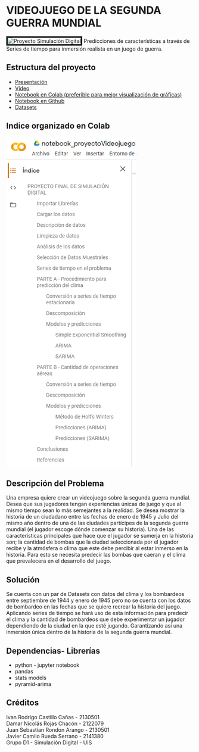 # VIDEOJUEGO DE LA SEGUNDA GUERRA MUNDIAL
<img src="https://image.slidesharecdn.com/historiadelosvideojuegossobrelaguerramundial-2-171124094019/95/la-segunda-guerra-mundial-en-los-videojuegos-1-638.jpg" alt="Proyecto Simulación Digital" border="4px">
Predicciones de características a través de Series de tiempo para inmersión realista en un juego de guerra.

## Estructura del proyecto
* [Presentación](https://docs.google.com/presentation/d/1Jek3ZC5iuSYVQHXnlP4yfbvKM9JjYZ4A2Df90MdzWFo/view#slide=id.p)
* [Vídeo](https://drive.google.com/file/d/1p-ctvWjoe33M5Ee7XtFYS9U0BvnJzeSY/view?usp=sharing)
* [Notebook en Colab (preferible para mejor visualización de gráficas)](https://colab.research.google.com/drive/1PwPt7HsS0CMlR4BQdBH6qkj62IWUo4UA)
* [Notebook en Github](https://github.com/ivanrcas/ww2_timeSeries/blob/master/notebook_proyectoVideojuego.ipynb)
* [Datasets](https://drive.google.com/drive/folders/1csFPpRdUN41foRGsrURePwd1oYAy-6Vq?usp=sharing)

## Indice organizado en Colab
<img src="https://github.com/ivanrcas/ww2_timeSeries/raw/master/contenido.PNG">

## Descripción del Problema
Una empresa quiere crear un videojuego sobre la segunda guerra mundial. Desea que sus jugadores tengan experiencias únicas de juego y que al mismo tiempo sean lo más semejantes a la realidad. Se desea mostrar la historia de un ciudadano entre las fechas de enero de 1945 y Julio del mismo año dentro de una de las ciudades partícipes de la segunda guerra mundial (el jugador escoge dónde comenzar su historia). Una de las características principales que hace que el jugador se sumerja en la historia son; la cantidad de bombas que la ciudad seleccionada por el jugador recibe y la atmósfera o clima que este debe percibir al estar inmerso en la historia. Para esto se necesita predecir las bombas que caeran y el clima que prevalecera en el desarrollo del juego.

## Solución
Se cuenta con un par de Datasets con datos del clima y los bombardeos entre septiembre de 1944 y enero de 1945 pero no se cuenta con los datos de bombardeo en las fechas que se quiere recrear la historia del juego. Aplicando series de tiempo se hará uso de esta información para predecir el clima y la cantidad de bombardeos que debe experimentar un jugador dependiendo de la ciudad en la que esté jugando. Garantizando así una inmersión única dentro de la historia de la segunda guerra mundial.

## Dependencias- Librerías
* python - jupyter notebook
* pandas
* stats models
* pyramid-arima

## Créditos
Ivan Rodrigo Castillo Cañas - 2130501 <br>
Damar Nicolás Rojas Chacón - 2122079 <br>
Juan Sebastian Rondon Arango - 2130501 <br>
Javier Camilo Rueda Serrano - 2141380 <br>
Grupo D1 - Simulación Digital - UIS
